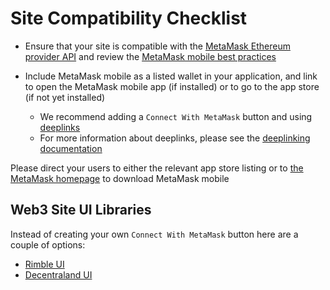 # Site Compatibility Checklist

- Ensure that your site is compatible with the [MetaMask Ethereum provider API](./guide/ethereum-provider.html) and review the [MetaMask mobile best practices](./mobile-best-practices.html)

- Include MetaMask mobile as a listed wallet in your application, and link to open the MetaMask mobile app (if installed) or to go to the app store (if not yet installed)
  - We recommend adding a `Connect With MetaMask` button and using [deeplinks](https://metamask.github.io/metamask-deeplinks/)
  - For more information about deeplinks, please see the [deeplinking documentation](./mobile-best-practices.html#deeplinking)

Please direct your users to either the relevant app store listing or to [the MetaMask homepage](https://metamask.io/download.html) to download MetaMask mobile

## Web3 Site UI Libraries

Instead of creating your own `Connect With MetaMask` button here are a couple of options:

- [Rimble UI](https://rimble.consensys.design/)
- [Decentraland UI](https://ui.decentraland.org/?path=/story/atlas--uncontrolled)

